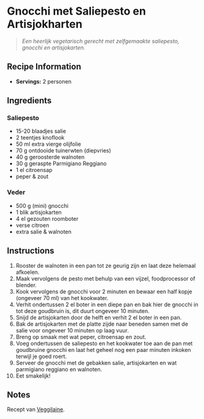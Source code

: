 # Gnocchi met Saliepesto en Artisjokharten

> *Een heerlijk vegetarisch gerecht met zelfgemaakte saliepesto, gnocchi en artisjokarten.*

## Recipe Information

- **Servings:** 2 personen

## Ingredients

### Saliepesto

- 15-20 blaadjes salie
- 2 teentjes knoflook
- 50 ml extra vierge olijfolie
- 70 g ontdooide tuinerwten (diepvries)
- 40 g geroosterde walnoten
- 30 g geraspte Parmigiano Reggiano
- 1 el citroensap
- peper & zout

### Veder

- 500 g (mini) gnocchi
- 1 blik artisjokarten
- 4 el gezouten roomboter
- verse citroen
- extra salie & walnoten

## Instructions

1. Rooster de walnoten in een pan tot ze geurig zijn en laat deze helemaal afkoelen.
2. Maak vervolgens de pesto met behulp van een vijzel, foodprocessor of blender.
3. Kook vervolgens de gnocchi voor 2 minuten en bewaar een half kopje (ongeveer 70 ml) van het kookwater.
4. Verhit ondertussen 2 el boter in een diepe pan en bak hier de gnocchi in tot deze goudbruin is, dit duurt ongeveer 10 minuten.
5. Snijd de artisjokarten door de helft en verhit 2 el boter in een pan.
6. Bak de artisjokarten met de platte zijde naar beneden samen met de salie voor ongeveer 10 minuten op laag vuur.
7. Breng op smaak met wat peper, citroensap en zout.
8. Voeg ondertussen de saliepesto en het kookwater toe aan de pan met goudbruine gnocchi en laat het geheel nog een paar minuten inkoken terwijl je goed roert.
9. Serveer de gnocchi met de gebakken salie, artisjokarten en wat parmigiano reggiano en walnoten.
10. Eet smakelijk!

## Notes

Recept van [Veggilaine](https://www.instagram.com/reel/Cqe9js8q1a1/).
